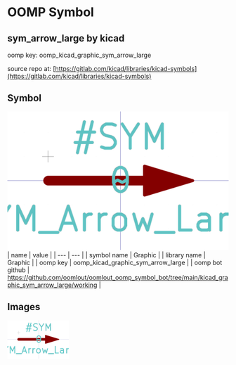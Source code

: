 # OOMP Symbol  
## sym_arrow_large  by kicad  
  
oomp key: oomp_kicad_graphic_sym_arrow_large  
  
source repo at: [https://gitlab.com/kicad/libraries/kicad-symbols](https://gitlab.com/kicad/libraries/kicad-symbols)  
## Symbol  
  
[![working.png](working_600.png)](working.png)  
| name | value | 
| --- | --- | 
| symbol name | Graphic | 
| library name | Graphic | 
| oomp key | oomp_kicad_graphic_sym_arrow_large | 
| oomp bot github | https://github.com/oomlout/oomlout_oomp_symbol_bot/tree/main/kicad_graphic_sym_arrow_large/working | 
## Images  
  
[![working.png](working_140.png)](working.png)  
